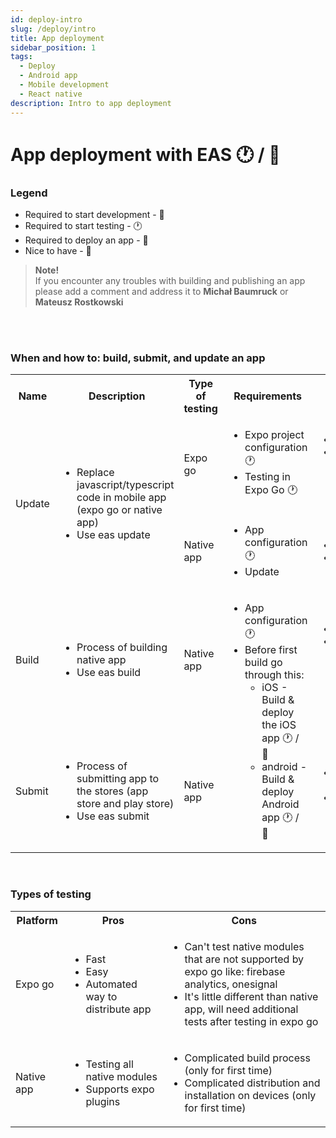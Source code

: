 ```yaml
---
id: deploy-intro
slug: /deploy/intro
title: App deployment
sidebar_position: 1
tags:
  - Deploy
  - Android app
  - Mobile development
  - React native
description: Intro to app deployment
---
```


# App deployment with EAS 🕐 / 📱

### Legend

- Required to start development - 🚀
- Required to start testing - 🕐
- Required to deploy an app - 📱
- Nice to have - 🌈

> **Note!** <br> If you encounter any troubles with building and publishing an app please add a comment and address it to <b>Michał Baumruck</b> or <b>Mateusz Rostkowski</b>

<br>
<br>

### When and how to: build, submit, and update an app

<table>
    <tr>
        <th>Name</th>
        <th>Description</th>
        <th>Type of testing</th>
        <th>Requirements</th>
        <th>When to USE</th>
    </tr>
    <tr>
        <td rowspan="2">Update</td>
        <td rowspan="2">
            <ul>
                <li>Replace javascript/typescript code in mobile app (expo go or native app)</li>
                <li>Use eas update</li>
            </ul>
        </td>
        <td>Expo go</td>
        <td>
            <ul>
                <li>Expo project configuration 🕐</li>
                <li>Testing in Expo Go 🕐</li>
            </ul>
        </td>
        <td>
            <ul>
                <li>When you want to perform fast tests,</li>
                <li>you can add native libraries, but the need to be supported by expo go (check expo docs if library is supported by expo go, for example: https://docs.expo.dev/versions/latest/sdk/accelerometer/)</li>
            </ul>
        </td>
    </tr>
    <tr>
        <td>Native app</td>
        <td>
            <ul>
                <li>App configuration 🕐</li>
                <li>Update</li>
            </ul>
        </td>
        <td>
            <ul>
                <li>When you have only typescript changes</li>
                <li>When you want to update native app</li>
            </ul>
        </td>
    </tr>
    <tr>
        <td>Build</td>
        <td>
            <ul>
                <li>Process of building native app</li>
                <li>Use eas build </li>
            </ul>
        </td>
        <td>Native app</td>
        <td rowspan="2">
            <ul>
                <li>App configuration 🕐</li>
                <li>
                    Before first build go through this:
                    <ul>
                        <li>iOS - Build & deploy the iOS app 🕐 / 📱 </li>
                        <li>android - Build & deploy Android app 🕐 / 📱</li>
                    </ul>
                </li>
            </ul>
        </td>
        <td>
            <ul>
                <li>When you want to build native app</li>
                <li>
                    When you have native changes, for example: 
                    <ul>
                        <li>adding native library</li>
                        <li>changing app icons / app names</li>
                        <li>adding expo plugin - https://docs.expo.dev/config-plugins/plugins-and-mods/</li>
                    </ul>
                </li>
            </ul>
        </td>
    </tr>
    <tr>
        <td>Submit</td>
        <td>
            <ul>
                <li>Process of submitting app to the stores (app store and play store)</li>
                <li>Use eas submit </li>
            </ul>
        </td>
        <td>Native app</td>
        <td>
            <ul>
                <li>When you want to submit app for testers or production users</li>
                <li>When you have created build and you want to submit it (in most cases it will go automatically build + submit)</li>
            </ul>
        </td>
    </tr>
</table>
<br>

### Types of testing

<table>
    <tr>
        <th>Platform</th>
        <th>Pros</th>
        <th>Cons</th>
    </tr>
    <tr>
        <td>Expo go</td>
        <td>
            <ul>
                <li>Fast</li>
                <li>Easy</li>
                <li>Automated way to distribute app</li>
            </ul>
        </td>
        <td>
            <ul>
                <li>Can't test native modules that are not supported by expo go like: firebase analytics,  onesignal</li>
                <li>It's little different than native app, will need additional tests after testing in expo go</li>
            </ul>
        </td>
    </tr>
    <tr>
        <td>Native app</td>
        <td>
            <ul>
                <li>Testing all native modules</li>
                <li>Supports expo plugins</li>
            </ul>
        </td>
        <td>
            <ul>
                <li>Complicated build process (only for first time)</li>
                <li>Complicated distribution and installation on devices (only for first time)</li>
            </ul>
        </td>
    </tr>
</table>
